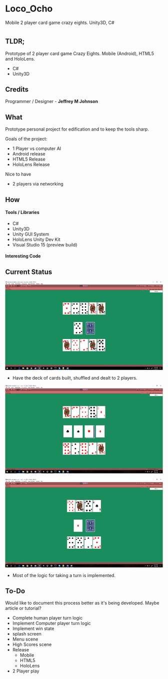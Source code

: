 # Loco_Ocho
Mobile 2 player card game crazy eights. Unity3D, C#
# 
## TLDR;
Prototype of 2 player card game Crazy Eights. Mobile (Android), HTML5 and 
HoloLens. 
* C#
* Unity3D

## Credits
Programmer / Designer - **Jeffrey M Johnson**

## What
Prototype personal project for edification and to keep the tools sharp.

Goals of the project:
* 1 Player vs computer AI
* Android release
* HTML5 Release
* HoloLens Release

Nice to have
* 2 players via networking


## How
#### Tools / Libraries
* C#
* Unity3D
* Unity GUI System
* HoloLens Unity Dev Kit
* Visual Studio 15 (preview build)

#### Interesting Code

## Current Status
![Cards Dealt (debug mode)](readme_resources/opening_deal.png "Cards Dealt (debug mode)")
* Have the deck of cards built, shuffled and dealt to 2 players. 

![Playing a Wild Card](readme_resources/playing_wild.png "Playing a Wild Card")

![New suit selected.](readme_resources/suit_selected.png "New suit selected.")
* Most of the logic for taking a turn is implemented.

## To-Do
Would like to document this process better as it's being developed. Maybe article or tutorial?
* Complete human player turn logic
* Implement Computer player turn logic
* Implement win state
* splash screen
* Menu scene
* High Scores scene
* Release
	* Mobile
	* HTML5
	* HoloLens
* 2 Player play

